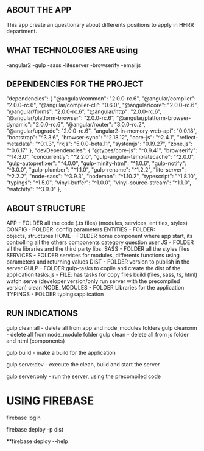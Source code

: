 ## ABOUT THE APP
This app create an questionary about differents positions to apply in HHRR department.

## WHAT TECHNOLOGIES ARE using
-angular2
-gulp
-sass
-liteserver
-browserify
-emailjs

## DEPENDENCIES FOR THE PROJECT 
 "dependencies": {
    "@angular/common": "2.0.0-rc.6",
    "@angular/compiler": "2.0.0-rc.6",
    "@angular/compiler-cli": "0.6.0",
    "@angular/core": "2.0.0-rc.6",
    "@angular/forms": "2.0.0-rc.6",
    "@angular/http": "2.0.0-rc.6",
    "@angular/platform-browser": "2.0.0-rc.6",
    "@angular/platform-browser-dynamic": "2.0.0-rc.6",
    "@angular/router": "3.0.0-rc.2",
    "@angular/upgrade": "2.0.0-rc.6",
    "angular2-in-memory-web-api": "0.0.18",
    "bootstrap": "^3.3.6",
    "browser-sync": "^2.18.12",
    "core-js": "^2.4.1",
    "reflect-metadata": "^0.1.3",
    "rxjs": "5.0.0-beta.11",
    "systemjs": "0.19.27",
    "zone.js": "^0.6.17"
  },
  "devDependencies": {
    "@types/core-js": "^0.9.41",
    "browserify": "^14.3.0",
    "concurrently": "^2.2.0",
    "gulp-angular-templatecache": "^2.0.0",
    "gulp-autoprefixer": "^4.0.0",
    "gulp-minify-html": "^1.0.6",
    "gulp-notify": "^3.0.0",
    "gulp-plumber": "^1.1.0",
    "gulp-rename": "^1.2.2",
    "lite-server": "^2.2.2",
    "node-sass": "^3.9.3",
    "nodemon": "^1.10.2",
    "typescript": "^1.8.10",
    "typings": "^1.5.0",
    "vinyl-buffer": "^1.0.0",
    "vinyl-source-stream": "^1.1.0",
    "watchify": "^3.9.0"
  },

## ABOUT STRUCTURE
APP - FOLDER 
    all the code (.ts files) (modules, services, entities, styles)
        CONFIG - FOLDER:
            config parameters
        ENTITIES - FOLDER:    
            objects, structures
        HOME - FOLDER
            home component where app start, its controlling all the others components 
                category
                question
                user
        JS - FOLDER
            all the libraries and the third party libs.
        SASS - FOLDER 
            all the styles files 
        SERVICES - FOLDER 
            services for modules, differents functions using parameters and returning values
DIST - FOLDER 
    version to publish in the server
GULP - FOLDER
    gulp-tasks to copile and create the dist of the application
        tasks.js - FILE: has tasks for 
            copy files
            build (files, sass, ts, html)
            watch 
            serve (developer version/only run server with the precompiled version) 
            clean
NODE_MODULES - FOLDER
    Libraries for the application
TYPINGS - FOLDER 
    typingsapplication

## RUN INDICATIONS
gulp clean:all - delete all from app and node_modules folders
gulp clean:nm - delete all from node_module folder
gulp clean - delete all from js folder and html (components)

gulp build - make a build for the application 

gulp serve:dev - execute the clean, build and start the server

gulp server:only - run the server, using the precompiled code

# USING FIREBASE

firebase login

firebase deploy -p dist 

**firebase deploy --help
